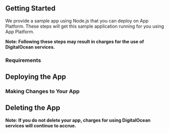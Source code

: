 ## Getting Started

We provide a sample app using Node.js that you can deploy on App Platform. These steps will get this sample application running for you using App Platform.

**Note: Following these steps may result in charges for the use of DigitalOcean services.**

### Requirements


## Deploying the App



### Making Changes to Your App




## Deleting the App



**Note: If you do not delete your app, charges for using DigitalOcean services will continue to accrue.**